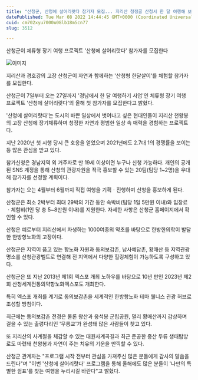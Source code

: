 ```yaml
---
title: "산청군, 산청에 살어리랏다 참가자 모집... 지리산 청정골 산청서 한 달 여행해 보세요!"
datePublished: Tue Mar 08 2022 14:44:45 GMT+0000 (Coordinated Universal Time)
cuid: cm702xyu7000u08lb18m5cn77
slug: 3512

---
```



산청군이 체류형 장기 여행 프로젝트 '산청에 살어리랏다' 참가자를 모집한다

![이미지](https://cdn.hashnode.com/res/hashnode/image/upload/v1739254028853/27665dad-b31a-4cc9-beda-4a86b6191515.jpeg)

지리산과 경호강의 고장 산청군이 자연과 함께하는 '산청형 한달살이'를 체험할 참가자를 모집한다.

산청군이 7일부터 오는 27일까지 '경남에서 한 달 여행하기 사업'인 체류형 장기 여행 프로젝트 '산청에 살어리랏다'의 올해 첫 참가자를 모집한다고 밝혔다.

'산청에 살어리랏다'는 도시의 바쁜 일상에서 벗어나고 싶은 현대인들이 지리산 천왕봉의 고장 산청에 장기체류하며 청정한 자연과 평범한 일상 속 매력을 경험하는 프로젝트다.

지난 2020년 첫 시행 당시 큰 호응을 얻었으며 2021년에도 2.7대 1의 경쟁률을 보이는 등 많은 관심을 받고 있다.

참가신청은 경남지역 외 거주자로 만 19세 이상이면 누구나 신청 가능하다. 개인의 공개된 SNS 계정을 통해 산청의 관광자원을 적극 홍보할 수 있는 20팀(팀당 1~2명)을 우대해 참가자를 선정할 계획이다.

참가자는 오는 4월부터 6월까지 직접 여행을 기획ㆍ진행하며 산청을 홍보하게 된다.

산청군은 최소 2박부터 최대 29박의 기간 동안 숙박비(팀당 1일 5만원 이내)와 입장료ㆍ체험비(1인 당 총 5~8만원 이내)를 지원한다. 자세한 사항은 산청군 홈페이지에서 확인할 수 있다.

산청은 예로부터 지리산에서 자생하는 1000여종의 약초를 바탕으로 한방한의학이 발달한 한방항노화의 고장이다.

산청군은 지역이 품고 있는 항노화 자원과 동의보감촌, 남사예담촌, 황매산 등 지역관광명소를 산청관광벨트로 연결해 전 지역에서 다양한 힐링체험이 가능하도록 구성하고 있다.

산청군은 또 지난 2013년 제1회 엑스포 개최 노하우를 바탕으로 10년 만인 2023년 제2회 산청세계전통의약항노화엑스포도 개최한다.

특히 엑스포 개최를 계기로 동의보감촌을 세계적인 한방항노화 테마 웰니스 관광 허브로 조성할 방침이다.

최근에는 동의보감촌 전경은 물론 왕산과 웅석봉 군립공원, 멀리 황매산까지 감상하며 걸을 수 있는 출렁다리인 '무릉교'가 완성돼 많은 사람들이 찾고 있다.

또 지리산의 사계절을 체감할 수 있는 대원사계곡길과 최근 준공한 중산 두류 생태탐방로도 마련돼 천왕봉과 자연이 주는 치유의 기운을 만끽할 수 있다.

산청군 관계자는 "프로그램 시작 전부터 관심을 가져주신 많은 분들에게 감사의 말씀을 드린다"며 "이번 '산청에 살어리랏다' 프로그램을 통해 올해에도 많은 분들이 '나만의 특별한 쉼표'를 찾는 여행을 누리시길 바란다"고 밝혔다.
